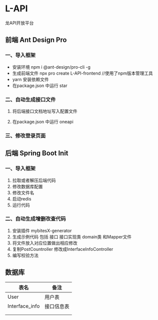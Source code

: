# L-API
龙API开放平台

## 前端 Ant Design Pro

### 一、导入框架

- 安装环境  npm i @ant-design/pro-cli -g
- 生成前端文件 npx pro create L-API-frontend  //使用了npm版本管理工具
- yarn 安装依赖文件
- 在package.json 中运行 star

### 二、自动生成接口文件

1. 将后端接口文档地址写入配置文件

2. 在package.json 中运行 oneapi

   

### 三、修改登录页面



## 后端 Spring Boot Init

### 一、导入框架

1. 拉取或者解压后端代码
2. 修改数据库配置
3. 修改文件名
4. 启动redis
5. 运行代码

### 二、自动生成增删改查代码

1. 安装插件 mybitesX-generator
2. 生成示例代码 包括 接口 接口实现类 domain类 和Mapper文件
3. 将文件放入对应位置做出相应修改
4. 复制PostCountroller 修改成InterfaceInfoController
5. 编写校验方法

## 数据库

| 表名           | 备注       |
| -------------- | ---------- |
| User           | 用户表     |
| Interface_info | 接口信息表 |
|                |            |
|                |            |

